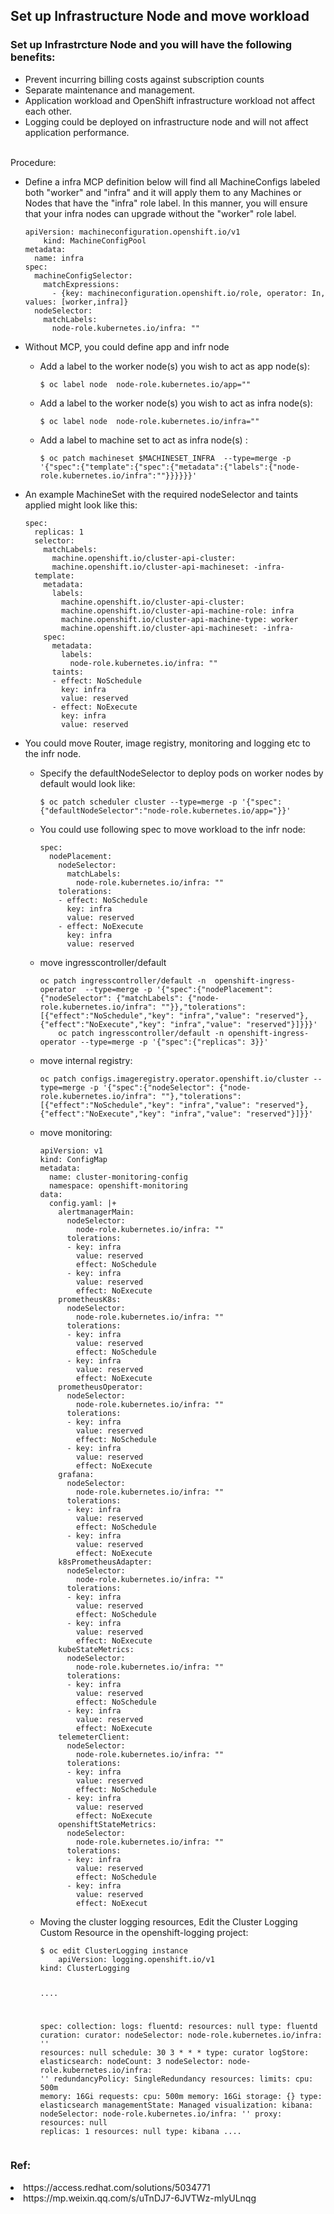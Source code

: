 <h2> Set up Infrastructure Node and move workload</h2>
<h3>Set up Infrastrcture Node and you will have the following benefits:</h3>
  <ul>
    <li>Prevent incurring billing costs against subscription counts</li>
    <li>Separate maintenance and management. </li>
    <li>Application workload and OpenShift infrastructure workload not affect each other.</li>
    <li>Logging could be deployed on infrastructure node and will not affect application performance.</li>
  </ul>
<br>Procedure:
  <ul>
    <li>Define a infra MCP definition below will find all MachineConfigs labeled both "worker" and "infra" and it will apply them to any Machines or Nodes that have the "infra" role label. In this manner, you will ensure that your infra nodes can upgrade without the "worker" role label.</li>
    <pre><code>apiVersion: machineconfiguration.openshift.io/v1
    kind: MachineConfigPool
metadata:
  name: infra
spec:
  machineConfigSelector:
    matchExpressions:
      - {key: machineconfiguration.openshift.io/role, operator: In, values: [worker,infra]}
  nodeSelector:
    matchLabels:
      node-role.kubernetes.io/infra: ""</code></pre>
  <li>Without MCP, you could define app and infr node </li>
    <ul>
      <li>Add a label to the worker node(s) you wish to act as app node(s):</li>
      <pre><code>$ oc label node <node-name> node-role.kubernetes.io/app=""</code></pre>
      <li>Add a label to the worker node(s) you wish to act as infra node(s):</li>
      <pre><code>$ oc label node <node-name> node-role.kubernetes.io/infra=""</code></pre>
      <li>Add a label to machine set to act as infra node(s) :</li>
      <pre><code>$ oc patch machineset $MACHINESET_INFRA  --type=merge -p '{"spec":{"template":{"spec":{"metadata":{"labels":{"node-role.kubernetes.io/infra":""}}}}}}'</code></pre>
    </ul>
  <li>An example MachineSet with the required nodeSelector and taints applied might look like this:</li>
  <pre><code>spec:
  replicas: 1
  selector:
    matchLabels:
      machine.openshift.io/cluster-api-cluster: <infrastructureID> 
      machine.openshift.io/cluster-api-machineset: <infrastructureID>-infra-<zone> 
  template:
    metadata:
      labels:
        machine.openshift.io/cluster-api-cluster: <infrastructureID> 
        machine.openshift.io/cluster-api-machine-role: infra 
        machine.openshift.io/cluster-api-machine-type: worker 
        machine.openshift.io/cluster-api-machineset: <infrastructureID>-infra-<zone> 
    spec:
      metadata:
        labels:
          node-role.kubernetes.io/infra: ""
      taints:
      - effect: NoSchedule
        key: infra
        value: reserved
      - effect: NoExecute
        key: infra
        value: reserved</code></pre>
    
 <li>You could move Router, image registry, monitoring and logging etc to the infr node. </li>
  <ul>
    <li>Specify the defaultNodeSelector to deploy pods on worker nodes by default would look like:</li>
    <pre><code>$ oc patch scheduler cluster --type=merge -p '{"spec":{"defaultNodeSelector":"node-role.kubernetes.io/app="}}'</code></pre>
    <li>You could use following spec to	move workload to the infr node:</li>
	<pre><code>spec:
  nodePlacement:
    nodeSelector:
      matchLabels:
        node-role.kubernetes.io/infra: ""
    tolerations:
    - effect: NoSchedule
      key: infra
      value: reserved
    - effect: NoExecute
      key: infra
      value: reserved</code></pre>
    <li>move ingresscontroller/default</li>
    <pre><code>oc patch ingresscontroller/default -n  openshift-ingress-operator  --type=merge -p '{"spec":{"nodePlacement": {"nodeSelector": {"matchLabels": {"node-role.kubernetes.io/infra": ""}},"tolerations": [{"effect":"NoSchedule","key": "infra","value": "reserved"},{"effect":"NoExecute","key": "infra","value": "reserved"}]}}}'
    oc patch ingresscontroller/default -n openshift-ingress-operator --type=merge -p '{"spec":{"replicas": 3}}'</code></pre>
	  <li>move internal registry:</li>
    <pre><code>oc patch configs.imageregistry.operator.openshift.io/cluster --type=merge -p '{"spec":{"nodeSelector": {"node-role.kubernetes.io/infra": ""},"tolerations": [{"effect":"NoSchedule","key": "infra","value": "reserved"},{"effect":"NoExecute","key": "infra","value": "reserved"}]}}'</code></pre>
	  <li>move monitoring:</li>
    <pre><code>apiVersion: v1
kind: ConfigMap
metadata:
  name: cluster-monitoring-config
  namespace: openshift-monitoring
data:
  config.yaml: |+
    alertmanagerMain:
      nodeSelector:
        node-role.kubernetes.io/infra: ""
      tolerations:
      - key: infra
        value: reserved
        effect: NoSchedule
      - key: infra
        value: reserved
        effect: NoExecute
    prometheusK8s:
      nodeSelector:
        node-role.kubernetes.io/infra: ""
      tolerations:
      - key: infra
        value: reserved
        effect: NoSchedule
      - key: infra
        value: reserved
        effect: NoExecute
    prometheusOperator:
      nodeSelector:
        node-role.kubernetes.io/infra: ""
      tolerations:
      - key: infra
        value: reserved
        effect: NoSchedule
      - key: infra
        value: reserved
        effect: NoExecute
    grafana:
      nodeSelector:
        node-role.kubernetes.io/infra: ""
      tolerations:
      - key: infra
        value: reserved
        effect: NoSchedule
      - key: infra
        value: reserved
        effect: NoExecute
    k8sPrometheusAdapter:
      nodeSelector:
        node-role.kubernetes.io/infra: ""
      tolerations:
      - key: infra
        value: reserved
        effect: NoSchedule
      - key: infra
        value: reserved
        effect: NoExecute
    kubeStateMetrics:
      nodeSelector:
        node-role.kubernetes.io/infra: ""
      tolerations:
      - key: infra
        value: reserved
        effect: NoSchedule
      - key: infra
        value: reserved
        effect: NoExecute
    telemeterClient:
      nodeSelector:
        node-role.kubernetes.io/infra: ""
      tolerations:
      - key: infra
        value: reserved
        effect: NoSchedule
      - key: infra
        value: reserved
        effect: NoExecute
    openshiftStateMetrics:
      nodeSelector:
        node-role.kubernetes.io/infra: ""
      tolerations:
      - key: infra
        value: reserved
        effect: NoSchedule
      - key: infra
        value: reserved
        effect: NoExecut</code></pre>
	<li>Moving the cluster logging resources, Edit the Cluster Logging Custom Resource in the openshift-logging project:</li>
	<pre><code>$ oc edit ClusterLogging instance
	apiVersion: logging.openshift.io/v1
kind: ClusterLogging

....

spec:
  collection:
    logs:
      fluentd:
        resources: null
      type: fluentd
  curation:
    curator:
      nodeSelector: 
          node-role.kubernetes.io/infra: ''
      resources: null
      schedule: 30 3 * * *
    type: curator
  logStore:
    elasticsearch:
      nodeCount: 3
      nodeSelector: 
          node-role.kubernetes.io/infra: ''
      redundancyPolicy: SingleRedundancy
      resources:
        limits:
          cpu: 500m
          memory: 16Gi
        requests:
          cpu: 500m
          memory: 16Gi
      storage: {}
    type: elasticsearch
  managementState: Managed
  visualization:
    kibana:
      nodeSelector: 
          node-role.kubernetes.io/infra: '' 
      proxy:
        resources: null
      replicas: 1
      resources: null
    type: kibana
....</code></pre>
</ul>
</ul>

<h3>Ref:</h3>
 		<li>https://access.redhat.com/solutions/5034771</li>
    <li>https://mp.weixin.qq.com/s/uTnDJ7-6JVTWz-mlyULnqg</li>
